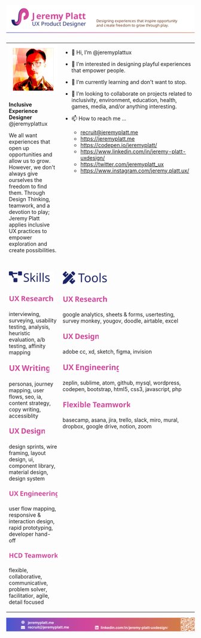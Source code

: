 # <img src="https://raw.githubusercontent.com/jeremyplattux/jeremyplattux/main/jp-githubheader2021.svg" alt="Jeremy Platt, UX Product Designer: Designing experiences that inspire opportunity and create freedom to grow through play." />

<table border="0px" valign="top">
 <tr border="0px" valign="top">
  <td border="0px" valign="top">

<img src="https://raw.githubusercontent.com/jeremyplattux/jeremyplattux/main/jeremyplatt-crosshatched.jpg " alt="Jeremy Platt" />
   
**Inclusive Experience Designer**
@jeremyplattux

We all want experiences that open up opportunities and allow us to grow. However, we don't always give ourselves the freedom to find them.  Through Design Thinking, teamwork, and a devotion to play; Jeremy Platt applies inclusive UX practices to empower exploration and create possibilities.
   
   
   </td>
    <td border="0px" valign="top">

- 👋 Hi, I’m @jeremyplattux
- 👀 I’m interested in designing playful experiences that empower people.
- 🌱 I’m currently learning and don't want to stop.
- 💞️ I’m looking to collaborate on projects related to inclusivity, environment, education, health, games, media, and/or anything interesting.
- 📫 How to reach me ... 
  - recruit@jeremyplatt.me
  - https://jeremyplatt.me
  - https://codepen.io/jeremyplatt/
  - https://www.linkedin.com/in/jeremy-platt-uxdesign/
  - https://twitter.com/jeremyplatt_ux
  - https://www.instagram.com/jeremy.platt.ux/ 
   

   </td>  
 </tr>

 <tr border="0px" valign="top">
  <td border="0px" valign="top">
    
## <img src="https://raw.githubusercontent.com/jeremyplattux/jeremyplattux/main/skills.svg" width="120px" alt="Skills" />
  
  ### <img src="https://raw.githubusercontent.com/jeremyplattux/jeremyplattux/main/uxresearch.svg" width="120px" alt="UX Research" />
  
  interviewing, surveying, usability testing, analysis,
heuristic evaluation, a/b testing, affinity mapping
  
  ### <img src="https://raw.githubusercontent.com/jeremyplattux/jeremyplattux/main/uxwriting.svg" width="108px" alt="UX Writing" />

  personas, journey mapping, user flows, seo, ia,
content strategy, copy writing, accessiblity

  ### <img src="https://raw.githubusercontent.com/jeremyplattux/jeremyplattux/main/uxdesign.svg" width="96px" alt="UX Design" />

  design sprints, wire framing, layout design, ui,
component library, material design, design system

  ### <img src="https://raw.githubusercontent.com/jeremyplattux/jeremyplattux/main/uxengineering.svg" width="150px" alt="UX Engineering" />

  user flow mapping, responsive & interaction
design, rapid prototyping, developer hand-off

  ### <img src="https://raw.githubusercontent.com/jeremyplattux/jeremyplattux/main/hcdteamwork.svg" width="150px" alt="HCD Teamwork" />
     
flexible, collaborative, communicative, problem
solver, facilitatior, agile, detail focused 
   
   </td>
    <td border="0px" valign="top">
     
## <img src="https://raw.githubusercontent.com/jeremyplattux/jeremyplattux/main/tools.svg" width="120px" alt="Tools" />
     
### <img src="https://raw.githubusercontent.com/jeremyplattux/jeremyplattux/main/uxresearch.svg" width="120px" alt="UX Research" />
     
google analytics, sheets & forms, usertesting,
survey monkey, yougov, doodle, airtable, excel
     
### <img src="https://raw.githubusercontent.com/jeremyplattux/jeremyplattux/main/uxdesign.svg" width="96px" alt="UX Design" />
     
adobe cc, xd, sketch, figma, invision
     
### <img src="https://raw.githubusercontent.com/jeremyplattux/jeremyplattux/main/uxengineering.svg" width="150px" alt="UX Engineering" />
     
zeplin, sublime, atom, github, mysql, wordpress,
codepen, bootstrap, html5, css3, javascript, php
     
### <img src="https://raw.githubusercontent.com/jeremyplattux/jeremyplattux/main/flexibleteamwork.svg" width="180px" alt="Flexible Teamwork" />
     
basecamp, asana, jira, trello, slack, miro,
mural, dropbox, google drive, notion, zoom
   

   </td>  
 </tr>
</table>


  
[<img src="https://raw.githubusercontent.com/jeremyplattux/jeremyplattux/main/jp-githubfooter.svg" alt="https://jeremyplatt.me" />](https://jeremyplatt.me)




